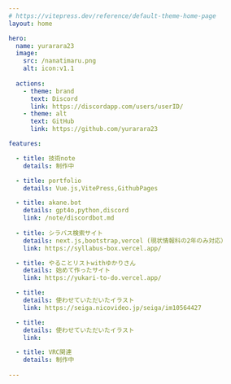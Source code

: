 ```yaml
---
# https://vitepress.dev/reference/default-theme-home-page
layout: home

hero:
  name: yurarara23
  image:
    src: /nanatimaru.png
    alt: icon:v1.1
  
  actions:
    - theme: brand
      text: Discord
      link: https://discordapp.com/users/userID/
    - theme: alt
      text: GitHub
      link: https://github.com/yurarara23

features:

  - title: 技術note
    details: 制作中

  - title: portfolio
    details: Vue.js,VitePress,GithubPages

  - title: akane.bot
    details: gpt4o,python,discord
    link: /note/discordbot.md
            
  - title: シラバス検索サイト
    details: next.js,bootstrap,vercel (現状情報科の2年のみ対応）
    link: https://syllabus-box.vercel.app/

  - title: やることリストwithゆかりさん
    details: 始めて作ったサイト 
    link: https://yukari-to-do.vercel.app/

  - title: 
    details: 使わせていただいたイラスト
    link: https://seiga.nicovideo.jp/seiga/im10564427

  - title: 
    details: 使わせていただいたイラスト
    link: 

  - title: VRC関連
    details: 制作中
  
---
```


